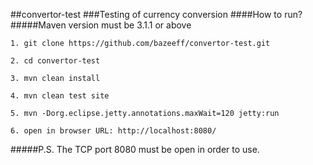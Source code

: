 ##convertor-test
###Testing of currency conversion
####How to run?
#####Maven version must be 3.1.1 or above
```
1. git clone https://github.com/bazeeff/convertor-test.git
```
```
2. cd convertor-test
```
```
3. mvn clean install
```
```
4. mvn clean test site
```
```
5. mvn -Dorg.eclipse.jetty.annotations.maxWait=120 jetty:run
```
```
6. open in browser URL: http://localhost:8080/
```
#####P.S. The TCP port 8080 must be open in order to use.
